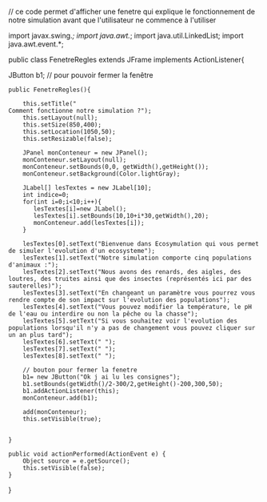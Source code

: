 // ce code permet d'afficher une fenetre qui explique le fonctionnement de notre simulation avant que l'utilisateur ne commence à l'utiliser

import javax.swing.*; 
import java.awt.*; 
import java.util.LinkedList; 
import java.awt.event.*;

public class FenetreRegles extends JFrame implements ActionListener{

JButton b1; // pour pouvoir fermer la fenêtre

	public FenetreRegles(){
		
		this.setTitle("                                                                Comment fonctionne notre simulation ?");
		this.setLayout(null);
		this.setSize(850,400);
		this.setLocation(1050,50);
		this.setResizable(false);
		
		JPanel monConteneur = new JPanel();
		monConteneur.setLayout(null);
		monConteneur.setBounds(0,0, getWidth(),getHeight());
		monConteneur.setBackground(Color.lightGray);
	   	   
		JLabel[] lesTextes = new JLabel[10]; 
		int indice=0;
		for(int i=0;i<10;i++){
		   lesTextes[i]=new JLabel();
		   lesTextes[i].setBounds(10,10+i*30,getWidth(),20); 
		   monConteneur.add(lesTextes[i]);       
		}
			
		lesTextes[0].setText("Bienvenue dans Ecosymulation qui vous permet de simuler l'evolution d'un ecosysteme");
		lesTextes[1].setText("Notre simulation comporte cinq populations d'animaux :");
		lesTextes[2].setText("Nous avons des renards, des aigles, des loutres, des truites ainsi que des insectes (représentés ici par des sauterelles)");
		lesTextes[3].setText("En changeant un paramètre vous pourrez vous rendre compte de son impact sur l'evolution des populations");
		lesTextes[4].setText("Vous pouvez modifier la température, le pH de l'eau ou interdire ou non la pêche ou la chasse");  
		lesTextes[5].setText("Si vous souhaitez voir l'evolution des populations lorsqu'il n'y a pas de changement vous pouvez cliquer sur un an plus tard");
		lesTextes[6].setText(" ");
		lesTextes[7].setText(" ");
		lesTextes[8].setText(" ");  
				 
		// bouton pour fermer la fenetre
		b1= new JButton("Ok j ai lu les consignes");
		b1.setBounds(getWidth()/2-300/2,getHeight()-200,300,50); 
		b1.addActionListener(this);
		monConteneur.add(b1);
		
		add(monConteneur);
		this.setVisible(true);


	}

	public void actionPerformed(ActionEvent e) {
		Object source = e.getSource();
		this.setVisible(false);
	}	
	
}
